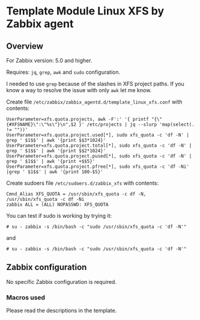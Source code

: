 # Template Module Linux XFS by Zabbix agent 

## Overview

For Zabbix version: 5.0 and higher.

Requires: `jq`, `grep`, `awk` and `sudo` configuration.

I needed to use `grep` because of the slashes in XFS project paths. If you know a way to resolve the issue with only `awk` let me know.

Create file `/etc/zabbix/zabbix_agentd.d/template_linux_xfs.conf` with contents:
```
UserParameter=xfs.quota.projects, awk -F':' '{ printf "{\"{#XFSNAME}\":\"%s\"}\n",$2 }' /etc/projects | jq --slurp 'map(select(. != ""))'
UserParameter=xfs.quota.project.used[*], sudo xfs_quota -c 'df -N' | grep ' $1$$' | awk '{print $$3*1024}'
UserParameter=xfs.quota.project.total[*], sudo xfs_quota -c 'df -N' | grep ' $1$$' | awk '{print $$2*1024}'
UserParameter=xfs.quota.project.pused[*], sudo xfs_quota -c 'df -N' | grep ' $1$$' | awk '{print +$$5}'
UserParameter=xfs.quota.project.pfree[*], sudo xfs_quota -c 'df -Ni' |grep ' $1$$' | awk '{print 100-$5}'
```

Create sudoers file `/etc/sudoers.d/zabbix_xfs` with contents:
```
Cmnd_Alias XFS_QUOTA = /usr/sbin/xfs_quota -c df -N, /usr/sbin/xfs_quota -c df -Ni
zabbix ALL = (ALL) NOPASSWD: XFS_QUOTA
```

You can test if sudo is working by trying it:
```
# su - zabbix -s /bin/bash -c "sudo /usr/sbin/xfs_quota -c 'df -N'"
```
and
```
# su - zabbix -s /bin/bash -c "sudo /usr/sbin/xfs_quota -c 'df -N'"
```

## Zabbix configuration

No specific Zabbix configuration is required.

### Macros used

Please read the descriptions in the template.
